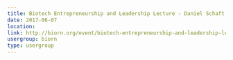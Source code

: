 ```yaml
---
title: Biotech Entrepreneurship and Leadership Lecture - Daniel Schaft, Patent Attorney Ullrich & Naumann, Heidelberg, What should you know about intellectual property when starting a business
date: 2017-06-07
location: 
link: http://biorn.org/event/biotech-entrepreneurship-and-leadership-lecture-daniel-schaft-patent-attorney-ullrich-naumann-heidelberg-what-should-you-know-about-intellectual-property-when-starting-a-business/
usergroup: biorn
type: usergroup
---
```

